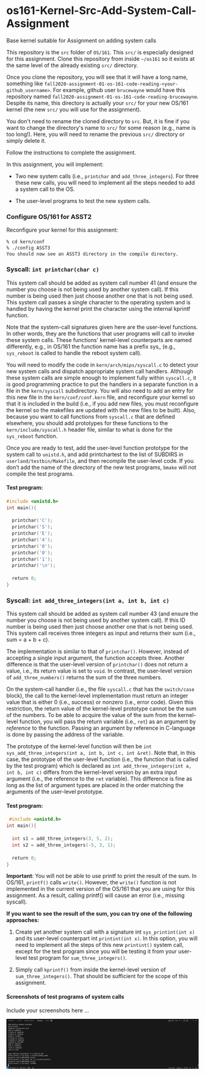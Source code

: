 # os161-Kernel-Src-Add-System-Call-Assignment
Base kernel suitable for Assignment on adding system calls

This repository is the `src` folder of `OS/161`. This `src/` is especially designed for this assignment. 
Clone this repository from inside `~/os161` so it exists at the same level of the already existing `src/` directory. 

Once you clone the repository, you will see that it will have a long name, something like `fall2020-assignment-01-os-161-code-reading-<your-github_username>`. For example, github user `brucewayne` would have this repository named `fall2020-assignment-01-os-161-code-reading-brucewayne`. Despite its name, this directory is actually your `src/` for your new OS/161 kernel (the new `src/` you will use for the assignment). 

You don't need to rename the cloned directory to `src`. But, it is fine if you want to change the directory's name to `src/` for some reason (e.g., name is too long!). Here, you will need to rename the previous `src/` directory or simply delete it.  

Follow the instructions to complete the assignment.  

In this assignment, you will implement:

- Two new system calls (i.e., `printchar` and `add_three_integers`). For three these new calls, you will need to implement all the steps needed to add a system call to the OS.

- The user-level programs to test the new system calls. 

### Configure OS/161 for ASST2
Reconfigure your kernel for this assignment:
```shell
% cd kern/conf
% ./config ASST3
You should now see an ASST3 directory in the compile directory.
```

### Syscall: `int printchar(char c)`

This system call should be added as system call number 41 (and ensure the number you choose is not being used by another system call). If this number is being used then just choose another one that is not being used. This system call passes a single character to the operating system and is handled by having the kernel print the character using the internal kprintf function.

Note that the system-call signatures given here are the user-level functions. In other words, they are the functions that user programs will call to invoke these system calls. These functions' kernel-level counterparts are named differently, e.g., in OS/161 the function name has a prefix sys_ (e.g., `sys_reboot` is called to handle the reboot system call).

You will need to modify the code in `kern/arch/mips/syscall.c` to detect your new system calls and dispatch appropriate system call handlers. Although these system calls are simple enough to implement fully within `syscall.c`, it is good programming practice to put the handlers in a separate function in a file in the `kern/syscall` subdirectory. You will also need to add an entry for this new file in the `kern/conf/conf.kern` file, and reconfigure your kernel so that it is included in the build (i.e., if you add new files, you must reconfigure the kernel so the makefiles are updated with the new files to be built). Also, because you want to call functions from `syscall.c` that are defined elsewhere, you should add prototypes for these functions to the `kern/include/syscall.h` header file, similar to what is done for the `sys_reboot` function.

Once you are ready to test, add the user-level function prototype for the system call to `unistd.h`, and add printchartest to the list of SUBDIRS in `userland/testbin/Makefile`, and then recompile the user-level code. If you don’t add the name of the directory of the new test programs, `bmake` will not compile the test programs.

#### Test program: 

```c
#include <unistd.h> 
int main(){

  printchar('C');
  printchar('S');
  printchar('E');   
  printchar('4');
  printchar('0');
  printchar('0'); 
  printchar('1'); 
  printchar('\n'); 

  return 0;
} 
```

### **Syscall**: `int add_three_integers(int a, int b, int c)`

This system call should be added as system call number 43 (and ensure the number you choose is not being used by another system call). If this ID number is being used then just choose another one that is not being used. This system call receives three integers as input and returns their sum (i.e., sum = a + b + c). 

The implementation is similar to that of `printchar()`. However, instead of accepting a single input argument, the function accepts three. Another difference is that the user-level version of `printchar()` does not return a value, i.e., its return value is set to `void`. In contrast, the user-level version of `add_three_numbers()` returns the sum of the three numbers. 

On the system-call handler (i.e., the file `syscall.c` that has the `switch/case` block), the call to the kernel-level implementation must return an integer value that is either 0 (i.e., success) or nonzero (i.e., error code). Given this restriction, the return value of the kernel-level prototype cannot be the sum of the numbers. To be able to acquire the value of the sum from the kernel-level function, you will pass the return variable (i.e., `ret`) as an argument by *reference* to the function. Passing an argument by reference in C-language is done by passing the address of the variable. 

The prototype of the kernel-level function will then be `int sys_add_three_integers(int a, int b, int c, int &ret)`. Note that, in this case, the prototype of the user-level function (i.e., the function that is called by the test program) which is declared as `int add_three_integers(int a, int b, int c)` differs from the kernel-level version by an extra input argument (i.e., the reference to the `ret` variable). This difference is fine as long as the list of argument types are placed in the order matching the arguments of the user-level prototype.

#### Test program:  

```c
 #include <unistd.h> 
int main(){

  int s1 = add_three_integers(3, 5, 2);
  int s2 = add_three_integers(-5, 3, 1);

  return 0;
} 
```

**Important**: You will not be able to use printf to print the result of the sum. In OS/161, `printf()` calls `write()`. However, the `write()` function is not implemented in the current version of the OS/161 that you are using for this assignment. As a result, calling printf() will cause an error (i.e., missing syscall). 

**If you want to see the result of the sum, you can try one of the following approaches:**

1. Create yet another system call with a signature int `sys_printint(int x)` and its user-level counterpart int `printint(int x)`. In this option, you will need to implement all the steps of this new `printint()` system call, except for the test program since you will be testing it from your user-level test program for `sum_three_integers()`. 

2. Simply call `kprintf()` from inside the kernel-level version of `sum_three_integers()`. That should be sufficient for the scope of this assignment. 

 







#### Screenshots of test programs of system calls

Include your screenshots here ... 


<img src="EvidenceASST3.png" alt="Working program">